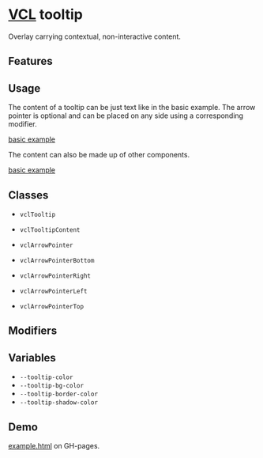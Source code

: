 # [VCL](https://github.com/vcl/doc) tooltip

Overlay carrying contextual, non-interactive content.

## Features

## Usage

The content of a tooltip can be just text like in the basic example.
The arrow pointer is optional and can be placed on any side using
a corresponding modifier.

[basic example](/demo/example-basic.html)

The content can also be made up of other components.

[basic example](/demo/example-rich.html)

## Classes

- `vclTooltip`
- `vclTooltipContent`

- `vclArrowPointer`
- `vclArrowPointerBottom`
- `vclArrowPointerRight`
- `vclArrowPointerLeft`
- `vclArrowPointerTop`

## Modifiers

## Variables

- `--tooltip-color`
- `--tooltip-bg-color`
- `--tooltip-border-color`
- `--tooltip-shadow-color`

## Demo

[example.html](/demo/example.html) on GH-pages.
